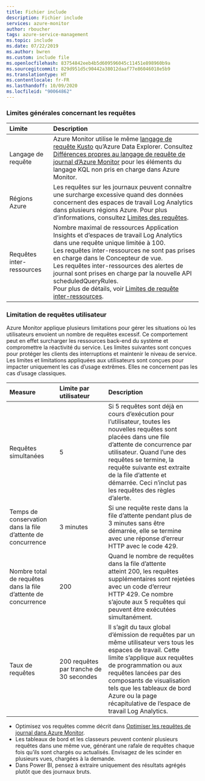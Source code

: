 ```yaml
---
title: Fichier include
description: Fichier include
services: azure-monitor
author: rboucher
tags: azure-service-management
ms.topic: include
ms.date: 07/22/2019
ms.author: bwren
ms.custom: include file
ms.openlocfilehash: 83754842eeb4b5d609596045c11451e898960b9a
ms.sourcegitcommit: 829d951d5c90442a38012daaf77e86046018e5b9
ms.translationtype: HT
ms.contentlocale: fr-FR
ms.lasthandoff: 10/09/2020
ms.locfileid: "90064862"
---
```

### <a name="general-query-limits"></a>Limites générales concernant les requêtes

| Limite | Description |
|:---|:---|
| Langage de requête | Azure Monitor utilise le même [langage de requête Kusto](/azure/kusto/query/) qu’Azure Data Explorer. Consultez [Différences propres au langage de requête de journal d’Azure Monitor](../articles/azure-monitor/log-query/data-explorer-difference.md) pour les éléments du langage KQL non pris en charge dans Azure Monitor. |
| Régions Azure | Les requêtes sur les journaux peuvent connaître une surcharge excessive quand des données concernent des espaces de travail Log Analytics dans plusieurs régions Azure. Pour plus d’informations, consultez [Limites des requêtes](../articles/azure-monitor/log-query/scope.md#query-limits). |
| Requêtes inter-ressources | Nombre maximal de ressources Application Insights et d’espaces de travail Log Analytics dans une requête unique limitée à 100.<br>Les requêtes inter-ressources ne sont pas prises en charge dans le Concepteur de vue.<br>Les requêtes inter-ressources des alertes de journal sont prises en charge par la nouvelle API scheduledQueryRules.<br>Pour plus de détails, voir [Limites de requête inter-ressources](../articles/azure-monitor/log-query/cross-workspace-query.md#cross-resource-query-limits). |

### <a name="user-query-throttling"></a>Limitation de requêtes utilisateur
Azure Monitor applique plusieurs limitations pour gérer les situations où les utilisateurs envoient un nombre de requêtes excessif. Ce comportement peut en effet surcharger les ressources back-end du système et compromettre la réactivité du service. Les limites suivantes sont conçues pour protéger les clients des interruptions et maintenir le niveau de service. Les limites et limitations appliquées aux utilisateurs sont conçues pour impacter uniquement les cas d’usage extrêmes. Elles ne concernent pas les cas d’usage classiques.


| Measure | Limite par utilisateur | Description |
|:---|:---|:---|
| Requêtes simultanées | 5 | Si 5 requêtes sont déjà en cours d’exécution pour l’utilisateur, toutes les nouvelles requêtes sont placées dans une file d’attente de concurrence par utilisateur. Quand l’une des requêtes se termine, la requête suivante est extraite de la file d’attente et démarrée. Ceci n’inclut pas les requêtes des règles d’alerte.
| Temps de conservation dans la file d’attente de concurrence | 3 minutes | Si une requête reste dans la file d’attente pendant plus de 3 minutes sans être démarrée, elle se termine avec une réponse d’erreur HTTP avec le code 429. |
| Nombre total de requêtes dans la file d’attente de concurrence | 200 | Quand le nombre de requêtes dans la file d’attente atteint 200, les requêtes supplémentaires sont rejetées avec un code d’erreur HTTP 429. Ce nombre s’ajoute aux 5 requêtes qui peuvent être exécutées simultanément. |
| Taux de requêtes | 200 requêtes par tranche de 30 secondes | Il s’agit du taux global d’émission de requêtes par un même utilisateur vers tous les espaces de travail.  Cette limite s’applique aux requêtes de programmation ou aux requêtes lancées par des composants de visualisation tels que les tableaux de bord Azure ou la page récapitulative de l’espace de travail Log Analytics. |

- Optimisez vos requêtes comme décrit dans [Optimiser les requêtes de journal dans Azure Monitor](../articles/azure-monitor/log-query/query-optimization.md).
- Les tableaux de bord et les classeurs peuvent contenir plusieurs requêtes dans une même vue, générant une rafale de requêtes chaque fois qu’ils sont chargés ou actualisés. Envisagez de les scinder en plusieurs vues, chargées à la demande. 
- Dans Power BI, pensez à extraire uniquement des résultats agrégés plutôt que des journaux bruts.
